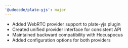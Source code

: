 ```yaml
---
'@udecode/plate-yjs': major
---
```


- Added WebRTC provider support to plate-yjs plugin
- Created unified provider interface for consistent API
- Maintained backward compatibility with Hocuspocus
- Added configuration options for both providers
